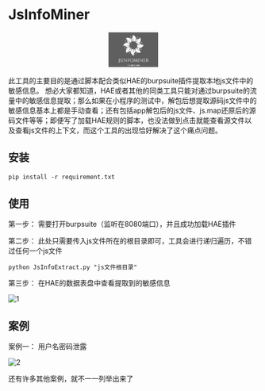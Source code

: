 # JsInfoMiner

<div align=center>
<img src="static/logo.png" width=20% height=%20 />
</div>

此工具的主要目的是通过脚本配合类似HAE的burpsuite插件提取本地js文件中的敏感信息。
想必大家都知道，HAE或者其他的同类工具只能对通过burpsuite的流量中的敏感信息提取；那么如果在小程序的测试中，解包后想提取源码js文件中的敏感信息基本上都是手动查看；还有包括app解包后的js文件、js.map还原后的源码文件等等；即便写了加载HAE规则的脚本，也没法做到点击就能查看源文件以及查看js文件的上下文，而这个工具的出现恰好解决了这个痛点问题。

## 安装

```
pip install -r requirement.txt
```

## 使用

第一步：
需要打开burpsuite（监听在8080端口），并且成功加载HAE插件

第二步：
此处只需要传入js文件所在的根目录即可，工具会进行递归遍历，不错过任何一个js文件

```
python JsInfoExtract.py "js文件根目录"
```

第三步：
在HAE的数据表盘中查看提取到的敏感信息

![1](https://github.com/WULINPIN/JsInfoMiner/assets/30523752/98c18e50-03fd-414b-8e06-7cda46881c9c)

## 案例

案例一：
用户名密码泄露

![2](https://github.com/WULINPIN/JsInfoMiner/assets/30523752/38a7a3e0-a224-4fc4-9e11-0124f765ea13)


还有许多其他案例，就不一一列举出来了
